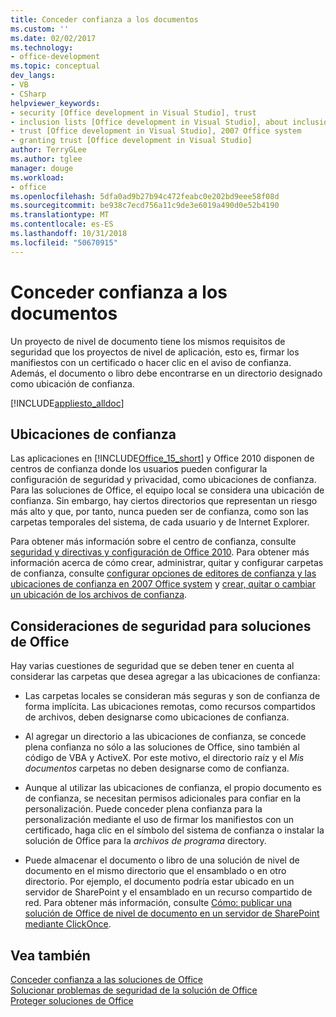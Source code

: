 ```yaml
---
title: Conceder confianza a los documentos
ms.custom: ''
ms.date: 02/02/2017
ms.technology:
- office-development
ms.topic: conceptual
dev_langs:
- VB
- CSharp
helpviewer_keywords:
- security [Office development in Visual Studio], trust
- inclusion lists [Office development in Visual Studio], about inclusion lists
- trust [Office development in Visual Studio], 2007 Office system
- granting trust [Office development in Visual Studio]
author: TerryGLee
ms.author: tglee
manager: douge
ms.workload:
- office
ms.openlocfilehash: 5dfa0ad9b27b94c472feabc0e202bd9eee58f08d
ms.sourcegitcommit: be938c7ecd756a11c9de3e6019a490d0e52b4190
ms.translationtype: MT
ms.contentlocale: es-ES
ms.lasthandoff: 10/31/2018
ms.locfileid: "50670915"
---
```

# <a name="grant-trust-to-documents"></a>Conceder confianza a los documentos
  Un proyecto de nivel de documento tiene los mismos requisitos de seguridad que los proyectos de nivel de aplicación, esto es, firmar los manifiestos con un certificado o hacer clic en el aviso de confianza. Además, el documento o libro debe encontrarse en un directorio designado como ubicación de confianza.  
  
 [!INCLUDE[appliesto_alldoc](../vsto/includes/appliesto-alldoc-md.md)]  
  
## <a name="trusted-locations"></a>Ubicaciones de confianza  
 Las aplicaciones en [!INCLUDE[Office_15_short](../vsto/includes/office-15-short-md.md)] y Office 2010 disponen de centros de confianza donde los usuarios pueden configurar la configuración de seguridad y privacidad, como ubicaciones de confianza. Para las soluciones de Office, el equipo local se considera una ubicación de confianza. Sin embargo, hay ciertos directorios que representan un riesgo más alto y que, por tanto, nunca pueden ser de confianza, como son las carpetas temporales del sistema, de cada usuario y de Internet Explorer.  
  
 Para obtener más información sobre el centro de confianza, consulte [seguridad y directivas y configuración de Office 2010](http://go.microsoft.com/fwlink/?LinkId=89202). Para obtener más información acerca de cómo crear, administrar, quitar y configurar carpetas de confianza, consulte [configurar opciones de editores de confianza y las ubicaciones de confianza en 2007 Office system](http://go.microsoft.com/fwlink/?LinkId=89203) y [crear, quitar o cambiar un ubicación de los archivos de confianza](https://support.office.com/article/Create-remove-or-change-a-trusted-location-for-your-files-f5151879-25ea-4998-80a5-4208b3540a62).  
  
## <a name="security-considerations-for-office-solutions"></a>Consideraciones de seguridad para soluciones de Office  
 Hay varias cuestiones de seguridad que se deben tener en cuenta al considerar las carpetas que desea agregar a las ubicaciones de confianza:  
  
-   Las carpetas locales se consideran más seguras y son de confianza de forma implícita. Las ubicaciones remotas, como recursos compartidos de archivos, deben designarse como ubicaciones de confianza.  
  
-   Al agregar un directorio a las ubicaciones de confianza, se concede plena confianza no sólo a las soluciones de Office, sino también al código de VBA y ActiveX. Por este motivo, el directorio raíz y el *Mis documentos* carpetas no deben designarse como de confianza.  
  
-   Aunque al utilizar las ubicaciones de confianza, el propio documento es de confianza, se necesitan permisos adicionales para confiar en la personalización. Puede conceder plena confianza para la personalización mediante el uso de firmar los manifiestos con un certificado, haga clic en el símbolo del sistema de confianza o instalar la solución de Office para la *archivos de programa* directory.  
  
-   Puede almacenar el documento o libro de una solución de nivel de documento en el mismo directorio que el ensamblado o en otro directorio. Por ejemplo, el documento podría estar ubicado en un servidor de SharePoint y el ensamblado en un recurso compartido de red. Para obtener más información, consulte [Cómo: publicar una solución de Office de nivel de documento en un servidor de SharePoint mediante ClickOnce](https://msdn.microsoft.com/2408e809-fb78-42a1-9152-00afa1522e58).  
  
## <a name="see-also"></a>Vea también  
 [Conceder confianza a las soluciones de Office](../vsto/granting-trust-to-office-solutions.md)   
 [Solucionar problemas de seguridad de la solución de Office](../vsto/troubleshooting-office-solution-security.md)   
 [Proteger soluciones de Office](../vsto/securing-office-solutions.md)  
  
  